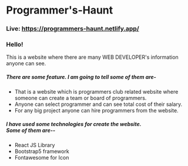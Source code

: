 # Programmer's-Haunt
### Live: https://programmers-haunt.netlify.app/
<h3>Hello!</h3>
<p>This is a website where there are many WEB DEVELOPER's information anyone can see.</p>

<h5>There are some feature. I am going to tell some of them are-</h5>

<ul>
        <li>
                That is a website which is programmers club related website where someone can create a team or board of
                programmers.
        </li>
        <li>
                Anyone can select programmer and can see total cost of their salary.
        </li>
        <li>
                For any big project anyone can hire programmers from the website.
        </li>
</ul>

<h5>I have used some technologies for create the website. <br>Some of them are-- </h5>
<ul>
        <li>
                React JS Library
        </li>
        <li>
                Bootstrap5 framework
        </li>
        <li>
                Fontawesome for Icon
        </li>
</ul>